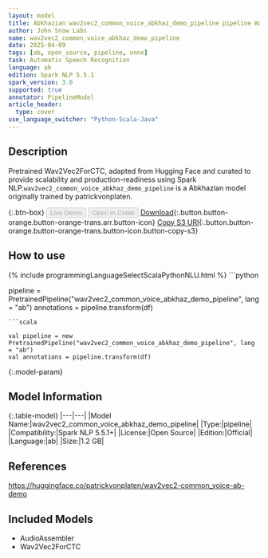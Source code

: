 ```yaml
---
layout: model
title: Abkhazian wav2vec2_common_voice_abkhaz_demo_pipeline pipeline Wav2Vec2ForCTC from patrickvonplaten
author: John Snow Labs
name: wav2vec2_common_voice_abkhaz_demo_pipeline
date: 2025-04-09
tags: [ab, open_source, pipeline, onnx]
task: Automatic Speech Recognition
language: ab
edition: Spark NLP 5.5.1
spark_version: 3.0
supported: true
annotator: PipelineModel
article_header:
  type: cover
use_language_switcher: "Python-Scala-Java"
---
```


## Description

Pretrained Wav2Vec2ForCTC, adapted from Hugging Face and curated to provide scalability and production-readiness using Spark NLP.`wav2vec2_common_voice_abkhaz_demo_pipeline` is a Abkhazian model originally trained by patrickvonplaten.

{:.btn-box}
<button class="button button-orange" disabled>Live Demo</button>
<button class="button button-orange" disabled>Open in Colab</button>
[Download](https://s3.amazonaws.com/auxdata.johnsnowlabs.com/public/models/wav2vec2_common_voice_abkhaz_demo_pipeline_ab_5.5.1_3.0_1744192987737.zip){:.button.button-orange.button-orange-trans.arr.button-icon}
[Copy S3 URI](s3://auxdata.johnsnowlabs.com/public/models/wav2vec2_common_voice_abkhaz_demo_pipeline_ab_5.5.1_3.0_1744192987737.zip){:.button.button-orange.button-orange-trans.button-icon.button-copy-s3}

## How to use



<div class="tabs-box" markdown="1">
{% include programmingLanguageSelectScalaPythonNLU.html %}
```python

pipeline = PretrainedPipeline("wav2vec2_common_voice_abkhaz_demo_pipeline", lang = "ab")
annotations =  pipeline.transform(df)   

```
```scala

val pipeline = new PretrainedPipeline("wav2vec2_common_voice_abkhaz_demo_pipeline", lang = "ab")
val annotations = pipeline.transform(df)

```
</div>

{:.model-param}
## Model Information

{:.table-model}
|---|---|
|Model Name:|wav2vec2_common_voice_abkhaz_demo_pipeline|
|Type:|pipeline|
|Compatibility:|Spark NLP 5.5.1+|
|License:|Open Source|
|Edition:|Official|
|Language:|ab|
|Size:|1.2 GB|

## References

https://huggingface.co/patrickvonplaten/wav2vec2-common_voice-ab-demo

## Included Models

- AudioAssembler
- Wav2Vec2ForCTC